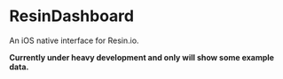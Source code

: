 # ResinDashboard
An iOS native interface for Resin.io.

__Currently under heavy development and only will show some example data.__

